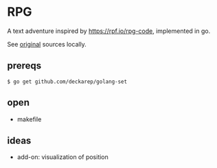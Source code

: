 # RPG

A text adventure inspired by https://rpf.io/rpg-code, implemented in go.

See [original](original/rpg-rpg.py) sources locally.

## prereqs

`$ go get github.com/deckarep/golang-set`

## open

- makefile

## ideas

- add-on: visualization of position
